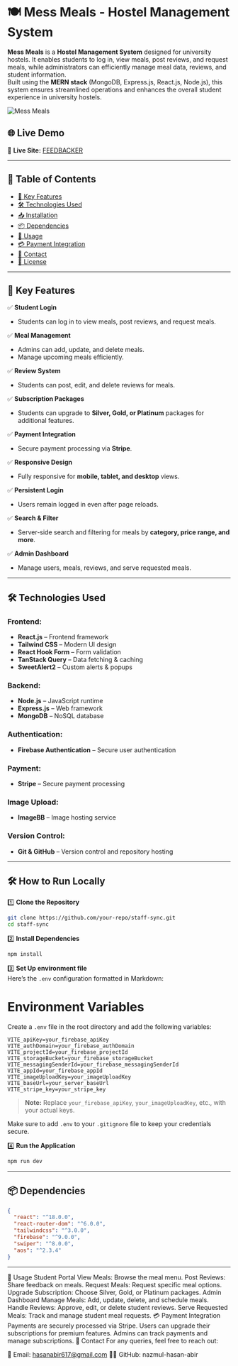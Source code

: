 

# 🍽️ Mess Meals - Hostel Management System

**Mess Meals** is a **Hostel Management System** designed for university hostels. It enables students to log in, view meals, post reviews, and request meals, while administrators can efficiently manage meal data, reviews, and student information.  
Built using the **MERN stack** (MongoDB, Express.js, React.js, Node.js), this system ensures streamlined operations and enhances the overall student experience in university hostels.

![Mess Meals](https://i.ibb.co.com/5g6KBJFh/image.png)  

## 🌐 Live Demo  
🔗 **Live Site:** [FEEDBACKER](https://hostel-meal-management-ec2af.web.app/)

---

## 📌 Table of Contents

- [🚀 Key Features](#-key-features)
- [🛠 Technologies Used](#-technologies-used)
- [📥 Installation](#-installation)
- [📦 Dependencies](#-dependencies)
- [📖 Usage](#-usage)
- [💳 Payment Integration](#-payment-integration)
- [🤝 Contact](#-contact)
- [📜 License](#-license)

---

## 🚀 Key Features

✅ **Student Login**  
   - Students can log in to view meals, post reviews, and request meals.  

✅ **Meal Management**  
   - Admins can add, update, and delete meals.  
   - Manage upcoming meals efficiently.  

✅ **Review System**  
   - Students can post, edit, and delete reviews for meals.  

✅ **Subscription Packages**  
   - Students can upgrade to **Silver, Gold, or Platinum** packages for additional features.  

✅ **Payment Integration**  
   - Secure payment processing via **Stripe**.  

✅ **Responsive Design**  
   - Fully responsive for **mobile, tablet, and desktop** views.  

✅ **Persistent Login**  
   - Users remain logged in even after page reloads.  

✅ **Search & Filter**  
   - Server-side search and filtering for meals by **category, price range, and more**.  

✅ **Admin Dashboard**  
   - Manage users, meals, reviews, and serve requested meals.  

---

## 🛠 Technologies Used

### **Frontend:**  
- **React.js** – Frontend framework  
- **Tailwind CSS** – Modern UI design  
- **React Hook Form** – Form validation  
- **TanStack Query** – Data fetching & caching  
- **SweetAlert2** – Custom alerts & popups  

### **Backend:**  
- **Node.js** – JavaScript runtime  
- **Express.js** – Web framework  
- **MongoDB** – NoSQL database  

### **Authentication:**  
- **Firebase Authentication** – Secure user authentication  

### **Payment:**  
- **Stripe** – Secure payment processing  

### **Image Upload:**  
- **ImageBB** – Image hosting service  

### **Version Control:**  
- **Git & GitHub** – Version control and repository hosting  

---

## 🛠️ How to Run Locally  

1️⃣ **Clone the Repository**  
```sh
git clone https://github.com/your-repo/staff-sync.git
cd staff-sync
```

2️⃣ **Install Dependencies**  
```sh
npm install
```

3️⃣ **Set Up environment file**  
Here’s the `.env` configuration formatted in Markdown:

# Environment Variables

Create a `.env` file in the root directory and add the following variables:

```env
VITE_apiKey=your_firebase_apiKey
VITE_authDomain=your_firebase_authDomain
VITE_projectId=your_firebase_projectId
VITE_storageBucket=your_firebase_storageBucket
VITE_messagingSenderId=your_firebase_messagingSenderId
VITE_appId=your_firebase_appId
VITE_imageUploadKey=your_imageUploadKey
VITE_baseUrl=your_server_baseUrl
VITE_stripe_key=your_stripe_key
```
> **Note:** Replace `your_firebase_apiKey`, `your_imageUploadKey`, etc., with your actual keys.

Make sure to add `.env` to your `.gitignore` file to keep your credentials secure.

4️⃣ **Run the Application**  
```sh
npm run dev
```

---
## 📦 Dependencies

```json
{
  "react": "^18.0.0",
  "react-router-dom": "^6.0.0",
  "tailwindcss": "^3.0.0",
  "firebase": "^9.0.0",
  "swiper": "^8.0.0",
  "aos": "^2.3.4"
}
```

---
📖 Usage
Student Portal
View Meals: Browse the meal menu.
Post Reviews: Share feedback on meals.
Request Meals: Request specific meal options.
Upgrade Subscription: Choose Silver, Gold, or Platinum packages.
Admin Dashboard
Manage Meals: Add, update, delete, and schedule meals.
Handle Reviews: Approve, edit, or delete student reviews.
Serve Requested Meals: Track and manage student meal requests.
💳 Payment Integration
Payments are securely processed via Stripe.
Users can upgrade their subscriptions for premium features.
Admins can track payments and manage subscriptions.
🤝 Contact
For any queries, feel free to reach out:

📧 Email: hasanabir617@gmail.com
👨‍💻 GitHub: nazmul-hasan-abir


